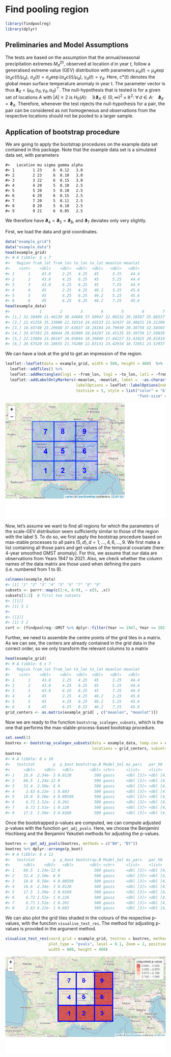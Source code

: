 Find pooling region
================

``` r
library(findpoolreg)
library(dplyr)
```

## Preliminaries and Model Assumptions

The tests are based on the assumption that the annual/seasonal
precipitation extremes *M*<sub>*d*</sub><sup>(*t*)</sup>, observed at
location *d* in year *t*, follow a generalised extreme value (GEV)
distribution with parameters
*μ*<sub>*d*</sub>(*t*) = *μ*<sub>*d*</sub>exp (*α*<sub>*d*</sub>*c*(*t*)/*μ*<sub>*d*</sub>),
*σ*<sub>*d*</sub>(*t*) = *σ*<sub>*d*</sub>exp (*α*<sub>*d*</sub>*c*(*t*)/*μ*<sub>*d*</sub>),
*γ*<sub>*d*</sub>(*t*) = *γ*<sub>*d*</sub>.
Here, c*(*t*) denotes the global mean surface temperature anomaly in year t.
The parameter vector is thus
**ϑ**<sub>*d*</sub> = (*μ*<sub>*d*</sub>, *σ*<sub>*d*</sub>, *γ*<sub>*d*</sub>, *α*<sub>*d*</sub>)<sup>⊤</sup>.
The null-hypothesis that is tested is for a given set of locations *A*
with \|*A*\| ≥ 2 is
*H*<sub>0</sub>(*A*):  ∃ **ϑ**<sub>*A*</sub> ∈ (0, ∞)<sup>2</sup> × ℝ<sup>2</sup>: ∀ *d* ∈ *A*:  **ϑ**<sub>*d*</sub> = **ϑ**<sub>*A*</sub>.
Therefore, whenever the test rejects the null-hypothesis for a pair, the
pair can be considered as not homogeneous and observations from the
respective locations should not be pooled to a larger sample.

## Application of bootstrap procedure

We are going to apply the bootstrap procedures on the example data set
contained in this package. Note that the example data set is a simulated
data set, with parameters

    #>   Location mu sigma gamma alpha
    #> 1        1 23     6  0.12   3.0
    #> 2        2 23     6  0.10   3.0
    #> 3        3 22     6  0.15   3.0
    #> 4        4 20     5  0.10   2.5
    #> 5        5 20     5  0.10   2.5
    #> 6        6 20     6  0.15   2.5
    #> 7        7 20     5  0.11   2.5
    #> 8        8 20     5  0.10   2.5
    #> 9        9 21     6  0.05   2.5

We therefore have
**ϑ**<sub>4</sub> = **ϑ**<sub>5</sub> = **ϑ**<sub>8</sub>, and
**ϑ**<sub>7</sub> deviates only very slightly.

First, we load the data and grid coordinates.

``` r
data("example_grid")
data("example_data")
head(example_grid)
#> # A tibble: 6 x 7
#>   Region from_lat from_lon to_lon to_lat meanlon meanlat
#>    <int>    <dbl>    <dbl>  <dbl>  <dbl>   <dbl>   <dbl>
#> 1      1     43.8     2.25   4.25   45      3.25    44.4
#> 2      2     43.8     4.25   6.25   45      5.25    44.4
#> 3      3     43.8     6.25   8.25   45      7.25    44.4
#> 4      4     45       2.25   4.25   46.2    3.25    45.6
#> 5      5     45       4.25   6.25   46.2    5.25    45.6
#> 6      6     45       6.25   8.25   46.2    7.25    45.6
head(example_data)
#>             1        2        3        4        5        6        7        8        9
#> [1,] 32.38409 21.49230 38.44668 37.50947 22.06532 29.28567 35.88537 27.67018 17.02165
#> [2,] 22.41256 35.33088 21.19314 24.43533 21.92437 18.48631 19.31298 14.53100 25.19850
#> [3,] 18.03748 23.29668 37.63637 18.28184 24.79649 20.38750 32.58503 33.16868 16.04230
#> [4,] 34.07392 25.40644 29.92999 20.64297 16.45135 19.39739 17.59839 15.53414 25.46021
#> [5,] 22.15804 23.60167 34.93844 18.39849 17.84227 33.41025 20.81810 28.08019 21.20494
#> [6,] 26.67520 33.18655 21.74208 22.83131 23.42914 16.72051 23.52937 24.22438 12.64835
```

We can have a look at the grid to get an impression of the region.

``` r
leaflet::leaflet(data = example_grid, width = 500, height = 400)  %>% 
  leaflet::addTiles() %>%
  leaflet::addRectangles(lng1 = ~from_lon, lng2 = ~to_lon, lat1 = ~from_lat, lat2 = ~to_lat) %>% 
  leaflet::addLabelOnlyMarkers(~meanlon, ~meanlat, label =  ~as.character(Region), 
                               labelOptions = leaflet::labelOptions(noHide = TRUE, textOnly = TRUE,
                               textsize = 5, style = list("color" = "blue",  "font-weight" = "bold", 
                                                          "font-size" = "30px")))
```

![](find_pool_reg_readme_files/figure-gfm/unnamed-chunk-4-1.png)<!-- -->

Now, let’s assume we want to find all regions for which the parameters
of the scale-GEV distribution seem sufficiently similar to those of the
region with the label 5. To do so, we first apply the bootstrap
procedure based on max-stable processes to all pairs
(5, *d*), *d* = 1, …, 4, 6, …, 9. We first make a list containing all
those pairs and get values of the temporal covariate (here: 4-year
smoothed GMST anomaly). For this, we assume that our data are
observations from Years 1947 to 2021. Also, we check whether the column
names of the data matrix are those used when defining the pairs
(i.e. numbered from 1 to 9).

``` r
colnames(example_data)
#> [1] "1" "2" "3" "4" "5" "6" "7" "8" "9"
subsets <- purrr::map(c(1:4, 6:9), ~ c(5, .x))
subsets[1:2]  # first two subsets
#> [[1]]
#> [1] 5 1
#> 
#> [[2]]
#> [1] 5 2
cvrt <- (findpoolreg::GMST %>% dplyr::filter(Year >= 1947, Year <= 2021))$smoothedGMST
```

Further, we need to assemble the centre points of the grid tiles in a
matrix. As we can see, the centers are already contained in the grid
data in the correct order, so we only transform the relevant columns to
a matrix

``` r
head(example_grid)
#> # A tibble: 6 x 7
#>   Region from_lat from_lon to_lon to_lat meanlon meanlat
#>    <int>    <dbl>    <dbl>  <dbl>  <dbl>   <dbl>   <dbl>
#> 1      1     43.8     2.25   4.25   45      3.25    44.4
#> 2      2     43.8     4.25   6.25   45      5.25    44.4
#> 3      3     43.8     6.25   8.25   45      7.25    44.4
#> 4      4     45       2.25   4.25   46.2    3.25    45.6
#> 5      5     45       4.25   6.25   46.2    5.25    45.6
#> 6      6     45       6.25   8.25   46.2    7.25    45.6
grid_centers <- as.matrix(example_grid[ , c("meanlon", "meanlat")])
```

Now we are ready to the function `bootstrap_scalegev_subsets`, which is
the one that performs the max-stable-process-based bootstrap procedure.

``` r
set.seed(1)
bootres <- bootstrap_scalegev_subsets(data = example_data, temp.cov = cvrt,
                                      locations = grid_centers, subsets = subsets, B = 500)
bootres
#> # A tibble: 8 x 10
#>   teststat        p  p_boot bootstrap.B Model_Sel ms_pars   par_h0    H0       X1    X2
#>      <dbl>    <dbl>   <dbl>       <dbl> <chr>     <list>    <list>    <chr> <dbl> <dbl>
#> 1    16.6  2.34e- 3 0.0120          500 gauss     <dbl [3]> <dbl [4]> ED        5     1
#> 2    66.5  1.24e-13 0               500 gauss     <dbl [3]> <dbl [4]> ED        5     2
#> 3    31.4  2.50e- 6 0               500 gauss     <dbl [3]> <dbl [4]> ED        5     3
#> 4     2.63 6.22e- 1 0.683           500 gauss     <dbl [3]> <dbl [4]> ED        5     4
#> 5    18.8  8.58e- 4 0.00599         500 gauss     <dbl [3]> <dbl [4]> ED        5     6
#> 6     6.71 1.52e- 1 0.261           500 gauss     <dbl [3]> <dbl [4]> ED        5     7
#> 7     6.72 1.51e- 1 0.228           500 gauss     <dbl [3]> <dbl [4]> ED        5     8
#> 8    17.5  1.56e- 3 0.0160          500 gauss     <dbl [3]> <dbl [4]> ED        5     9
```

Once the bootstrapped p-values are computed, we can compute adjusted
p-values with the function `get_adj_pvals`. Here, we choose the
Benjamini Hochberg and the Benjamini Yekutieli methods for adjusting the
p-values.

``` r
bootres <- get_adj_pvals(bootres, methods = c("BH", "BY"))
bootres %>% dplyr::arrange(p_boot)
#> # A tibble: 8 x 12
#>   teststat        p  p_boot bootstrap.B Model_Sel ms_pars   par_h0    H0       X1    X2   p_by   p_bh
#>      <dbl>    <dbl>   <dbl>       <dbl> <chr>     <list>    <list>    <chr> <dbl> <dbl>  <dbl>  <dbl>
#> 1    66.5  1.24e-13 0               500 gauss     <dbl [3]> <dbl [4]> ED        5     2 0      0     
#> 2    31.4  2.50e- 6 0               500 gauss     <dbl [3]> <dbl [4]> ED        5     3 0      0     
#> 3    18.8  8.58e- 4 0.00599         500 gauss     <dbl [3]> <dbl [4]> ED        5     6 0.0434 0.0160
#> 4    16.6  2.34e- 3 0.0120          500 gauss     <dbl [3]> <dbl [4]> ED        5     1 0.0651 0.0240
#> 5    17.5  1.56e- 3 0.0160          500 gauss     <dbl [3]> <dbl [4]> ED        5     9 0.0694 0.0255
#> 6     6.72 1.51e- 1 0.228           500 gauss     <dbl [3]> <dbl [4]> ED        5     8 0.812  0.299 
#> 7     6.71 1.52e- 1 0.261           500 gauss     <dbl [3]> <dbl [4]> ED        5     7 0.812  0.299 
#> 8     2.63 6.22e- 1 0.683           500 gauss     <dbl [3]> <dbl [4]> ED        5     4 1      0.683
```

We can also plot the grid tiles shaded in the colours of the respective
p-values, with the function `visualise_test_res`. The method for
adjusting p-values is provided in the argument method.

``` r
visualise_test_res(coord_grid = example_grid, testres = bootres, method = "BH",
                   plot_type = "pvals", level = 0.1, Zoom = 2, position = "topright",
                   width = 800, height = 400)
```

![](find_pool_reg_readme_files/figure-gfm/unnamed-chunk-9-1.png)<!-- -->
